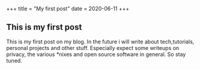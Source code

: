 +++
title = "My first post"
date = 2020-06-11
+++

<h2>This is my first post</h2>

This is my first post on my blog. In the future i will write about tech,tutorials, personal projects and other stuff. Especially expect some writeups on privacy, the various \*nixes and open source software in general. So stay tuned.
